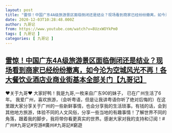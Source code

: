 ```yaml
---
layout: post
title: "雷惊！中国广东4A级旅游景区面临倒闭还是结业？现场看到商家已经纷纷撤离，如今沦为空城风光不再！各大餐饮业酒店业商业街基本全部关门【九哥记】"
date: 2020-12-03T10:28:48.000Z
author: 九哥记
from: https://www.youtube.com/watch?v=8UzxWOYkPm0
tags: [ 九哥记 ]
categories: [ 九哥记 ]
---
```

<!--1606991328000-->
[雷惊！中国广东4A级旅游景区面临倒闭还是结业？现场看到商家已经纷纷撤离，如今沦为空城风光不再！各大餐饮业酒店业商业街基本全部关门【九哥记】](https://www.youtube.com/watch?v=8UzxWOYkPm0)
------

<div>
♥关于九哥♥ 大家好鸭！我是九哥,一枚来自广东90的妹子， 已在广州生活了6年。 我爱广州，喜欢旅游，（会听粤语，但是让我讲粤语你听了绝对后悔的）在这里跟大家分享关于广州的一些新鲜事情，也会分享我的生活琐事。有钱的话，会到其他地方旅游，体验不同的人文风俗，分享一些当地的有趣事情！了解世界不同的角落，跟着我的脚步，我将带你看更真实的世界。感谢大家对我的支持和订阅！#广州#九哥记#穷游#廣州#九哥記#窮遊
</div>
